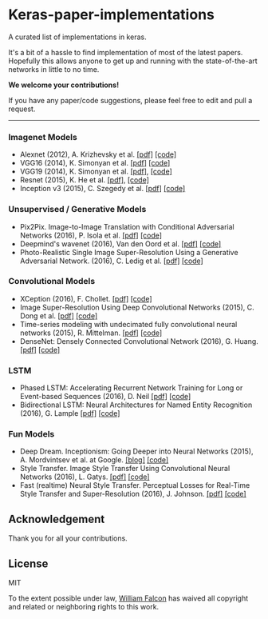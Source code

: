 # Keras-paper-implementations

A curated list of implementations in keras.      

It's a bit of a hassle to find implementation of most of the latest papers. Hopefully this allows anyone to get up and running with the state-of-the-art networks in little to no time.    
    
**We welcome your contributions!**

If you have any paper/code suggestions, please feel free to edit and pull a request.

---   

### Imagenet Models    
- Alexnet (2012), A. Krizhevsky et al. [[pdf]](http://papers.nips.cc/paper/4824-imagenet-classification-with-deep-convolutional-neural-networks.pdf) [[code]](https://gist.github.com/JBed/c2fb3ce8ed299f197eff)    
- VGG16 (2014), K. Simonyan et al. [[pdf]](https://arxiv.org/pdf/1409.1556.pdf) [[code]](https://github.com/fchollet/deep-learning-models/blob/master/vgg16.py)
- VGG19 (2014), K. Simonyan et al. [[pdf]](https://arxiv.org/pdf/1409.1556.pdf), [[code]](https://github.com/fchollet/deep-learning-models/blob/master/vgg19.py)
- Resnet (2015), K. He et al. [[pdf]](https://arxiv.org/pdf/1512.03385.pdf), [[code]](https://github.com/raghakot/keras-resnet)    
- Inception v3 (2015), C. Szegedy et al. [[pdf]](https://arxiv.org/pdf/1512.00567.pdf) [[code]](https://github.com/fchollet/deep-learning-models/blob/master/inception_v3.py)    


### Unsupervised / Generative Models    

- Pix2Pix. Image-to-Image Translation with Conditional Adversarial Networks (2016), P. Isola et al. [[pdf]](https://arxiv.org/pdf/1611.07004.pdf) [[code]](https://github.com/williamFalcon/pix2pix-keras)
- Deepmind's wavenet (2016), Van den Oord et al. [[pdf]](https://arxiv.org/pdf/1609.03499.pdf) [[code]](https://github.com/usernaamee/keras-wavenet)
-  Photo-Realistic Single Image Super-Resolution Using a Generative Adversarial Network. (2016), C. Ledig et al. [[pdf]](https://arxiv.org/pdf/1609.04802v2.pdf) [[code]](https://github.com/titu1994/Super-Resolution-using-Generative-Adversarial-Networks)

### Convolutional Models  
- XCeption (2016), F. Chollet. [[pdf]](https://arxiv.org/pdf/1610.02357.pdf) [[code]](https://github.com/fchollet/deep-learning-models/blob/master/xception.py)
-  Image Super-Resolution Using Deep Convolutional Networks (2015), C. Dong et al. [[pdf]](https://arxiv.org/pdf/1501.00092v3.pdf) [[code]](https://github.com/titu1994/Image-Super-Resolution)
- Time-series modeling with undecimated fully convolutional neural networks (2015), R. Mittelman. [[pdf]](https://arxiv.org/pdf/1508.00317.pdf) [[code]](https://github.com/lukovkin/ufcnn-keras)
- DenseNet: Densely Connected Convolutional Network (2016), G. Huang. [[pdf]](https://arxiv.org/abs/1608.06993) [[code]](https://github.com/tdeboissiere/DeepLearningImplementations/tree/master/DenseNet)

### LSTM    
- Phased LSTM: Accelerating Recurrent Network Training for Long or Event-based Sequences (2016), D. Neil [[pdf]](https://arxiv.org/pdf/1610.09513.pdf) [[code]](https://github.com/fferroni/PhasedLSTM-Keras)    
- Bidirectional LSTM: Neural Architectures for Named Entity Recognition (2016), G. Lample [[pdf]](http://www.aclweb.org/anthology/N16-1030) [[code]](https://gist.github.com/dirko/1d596ca757a541da96ac3caa6f291229)    

### Fun Models  

-  Deep Dream. Inceptionism: Going Deeper into Neural Networks (2015), A. Mordvintsev et al. at Google. [[blog]](https://research.googleblog.com/2015/06/inceptionism-going-deeper-into-neural.html) [[code]](https://github.com/fchollet/keras/blob/master/examples/deep_dream.py)
-  Style Transfer. Image Style Transfer Using Convolutional Neural Networks (2016), L. Gatys. [[pdf]](http://www.cv-foundation.org/openaccess/content_cvpr_2016/papers/Gatys_Image_Style_Transfer_CVPR_2016_paper.pdf) [[code]](https://github.com/fchollet/keras/blob/master/examples/neural_style_transfer.py)
-  Fast (realtime) Neural Style Transfer. Perceptual Losses for Real-Time Style Transfer and Super-Resolution (2016), J. Johnson. [[pdf]](https://arxiv.org/pdf/1603.08155.pdf) [[code]](https://github.com/titu1994/Fast-Neural-Style)    

## Acknowledgement

Thank you for all your contributions.

## License
MIT    

To the extent possible under law, [William Falcon](https://williamfalcon.com) has waived all copyright and related or neighboring rights to this work.
